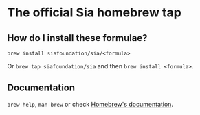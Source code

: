 # The official Sia homebrew tap

## How do I install these formulae?

`brew install siafoundation/sia/<formula>`

Or `brew tap siafoundation/sia` and then `brew install <formula>`.

## Documentation

`brew help`, `man brew` or check [Homebrew's documentation](https://docs.brew.sh).
